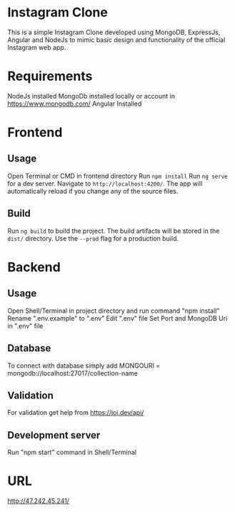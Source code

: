 # Instagram Clone

This is a simple Instagram Clone developed using MongoDB, ExpressJs, Angular and NodeJs to mimic basic design and functionality of the official Instagram web app.

# Requirements

NodeJs installed
MongoDb installed locally or account in https://www.mongodb.com/
Angular Installed

# Frontend
## Usage
Open Terminal or CMD in frontend directory
Run `npm install`
Run `ng serve` for a dev server. Navigate to `http://localhost:4200/`. The app will automatically reload if you change any of the source files.

## Build

Run `ng build` to build the project. The build artifacts will be stored in the `dist/` directory. Use the `--prod` flag for a production build.

# Backend
## Usage

Open Shell/Terminal in project directory and run command "npm install"
Rename ".env.example" to ".env"
Edit ".env" file Set Port and MongoDB Uri in ".env" file

## Database

To connect with database simply add MONGOURI = mongodb://localhost:27017/collection-name

## Validation
For validation get help from https://joi.dev/api/

## Development server
Run "npm start" command in Shell/Terminal

# URL 
http://47.242.45.241/